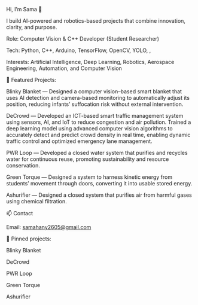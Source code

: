 Hi, I’m Sama 👋

I build AI-powered and robotics-based projects that combine innovation, clarity, and purpose.

Role: Computer Vision & C++ Developer (Student Researcher)

Tech: Python, C++, Arduino, TensorFlow, OpenCV, YOLO, ,

Interests: Artificial Intelligence, Deep Learning, Robotics, Aerospace Engineering, Automation, and Computer Vision

🌟 Featured Projects:

Blinky Blanket — Designed a computer vision–based smart blanket that uses AI detection and camera-based monitoring to automatically adjust its position, reducing infants’ suffocation risk without external intervention.

DeCrowd — Developed an ICT-based smart traffic management system using sensors, AI, and IoT to reduce congestion and air pollution. Trained a deep learning model using advanced computer vision algorithms to accurately detect and predict crowd density in real time, enabling dynamic traffic control and optimized emergency lane management.

PWR Loop — Developed a closed water system that purifies and recycles water for continuous reuse, promoting sustainability and resource conservation.

Green Torque — Designed a system to harness kinetic energy from students’ movement through doors, converting it into usable stored energy.

Ashurifier — Designed a closed system that purifies air from harmful gases using chemical filtration.

📫 Contact

Email: samahany2605@gmail.com

📌 Pinned projects:

Blinky Blanket

DeCrowd

PWR Loop

Green Torque

Ashurifier
